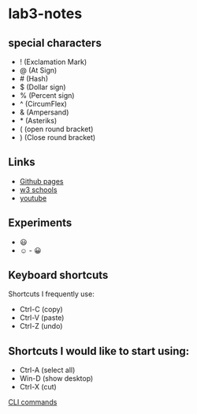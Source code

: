 # lab3-notes

## special characters
- ! (Exclamation Mark)
- @ (At Sign)
- \# (Hash)
- $ (Dollar sign)
- % (Percent sign)
- ^ (CircumFlex)
- & (Ampersand)
- \* (Asteriks)
- ( (open round bracket)
- ) (Close round bracket)

## Links
- [Github pages](https://pages.github.com/)
- [w3 schools](https://www.w3schools.com/)
- [youtube](https://www.youtube.com/)

## Experiments
- :smiley:
- :relaxed:
- :grinning:

## Keyboard shortcuts
Shortcuts I frequently use: 
- Ctrl-C (copy)
- Ctrl-V (paste)
- Ctrl-Z (undo)

## Shortcuts I would like to start using: 
- Ctrl-A (select all)
- Win-D (show desktop)
- Ctrl-X (cut)

[CLI commands](docs/cli.md)